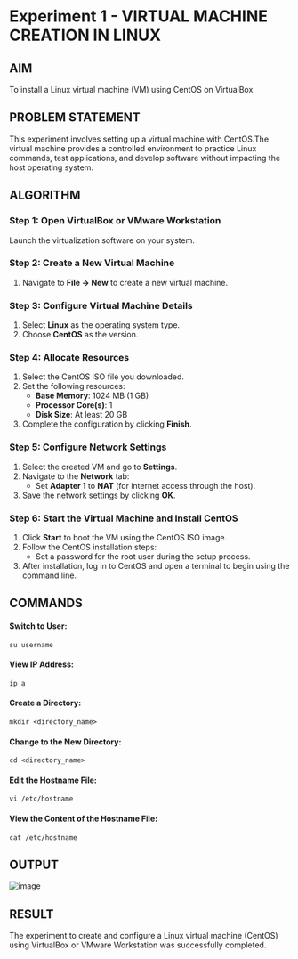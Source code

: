 # Experiment 1 - VIRTUAL MACHINE CREATION IN LINUX

## AIM
To install a Linux virtual machine (VM) using CentOS on VirtualBox 

## PROBLEM STATEMENT
This experiment involves setting up a virtual machine with CentOS.The virtual machine provides a controlled environment to practice Linux commands, test applications, and develop software without impacting the host operating system.

## **ALGORITHM**  

### **Step 1**: Open VirtualBox or VMware Workstation  
Launch the virtualization software on your system.

### **Step 2**: Create a New Virtual Machine  
1. Navigate to **File → New** to create a new virtual machine.
   
### **Step 3**: Configure Virtual Machine Details  
1. Select **Linux** as the operating system type.  
2. Choose **CentOS** as the version.  

### **Step 4**: Allocate Resources  
1. Select the CentOS ISO file you downloaded.  
2. Set the following resources:
   - **Base Memory**: 1024 MB (1 GB)  
   - **Processor Core(s)**: 1  
   - **Disk Size**: At least 20 GB  
3. Complete the configuration by clicking **Finish**.

### **Step 5**: Configure Network Settings  
1. Select the created VM and go to **Settings**.  
2. Navigate to the **Network** tab:  
   - Set **Adapter 1** to **NAT** (for internet access through the host).  
3. Save the network settings by clicking **OK**.

### **Step 6**: Start the Virtual Machine and Install CentOS  
1. Click **Start** to boot the VM using the CentOS ISO image.  
2. Follow the CentOS installation steps:
   - Set a password for the root user during the setup process.  
3. After installation, log in to CentOS and open a terminal to begin using the command line.


## **COMMANDS**  

#### Switch to User:
```
su username
```
#### View IP Address:
```
ip a
```
#### Create a Directory:
```
mkdir <directory_name>
```
#### Change to the New Directory:
```
cd <directory_name>
```
#### Edit the Hostname File:
```
vi /etc/hostname
```
#### View the Content of the Hostname File:
```
cat /etc/hostname
```

## OUTPUT

![image](https://github.com/user-attachments/assets/1b46fb00-f0de-45be-adea-42b771555aa4)



## RESULT
The experiment to create and configure a Linux virtual machine (CentOS) using VirtualBox or VMware Workstation was successfully completed.
 

  



